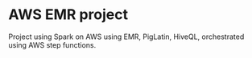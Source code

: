 # AWS EMR project
Project using Spark on AWS using EMR, PigLatin, HiveQL, orchestrated using AWS step functions.
